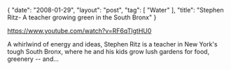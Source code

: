 {
   "date": "2008-01-29",
   "layout": "post",
   "tag": [
      "Water"
   ],
   "title": "Stephen Ritz- A teacher growing green in the South Bronx"
}

https://www.youtube.com/watch?v=RF6qTlgtHU0  

A whirlwind of energy and ideas, Stephen Ritz is a teacher in New York's tough South Bronx, where he and his kids grow lush gardens for food, greenery -- and...